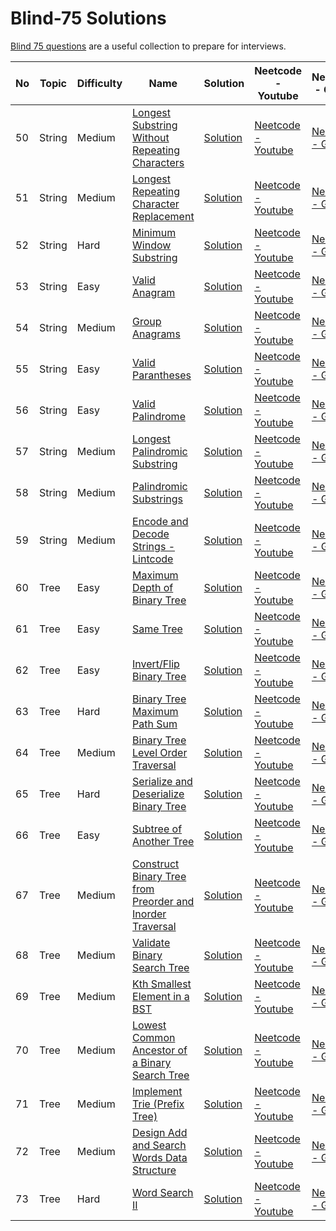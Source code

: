 # Blind-75 Solutions

[Blind 75 questions](https://leetcode.com/discuss/general-discussion/460599/blind-75-leetcode-questions) are a useful collection to prepare for interviews.


| No | Topic  | Difficulty | Name                                                                                                                                                  | Solution                                                                           | Neetcode - Youtube                                                                         | Neetcode - Github                                                                                                                               | Concepts |
|----|--------|------------|-------------------------------------------------------------------------------------------------------------------------------------------------------|------------------------------------------------------------------------------------|--------------------------------------------------------------------------------------------|-------------------------------------------------------------------------------------------------------------------------------------------------|----------|
| 50 | String | Medium     | [Longest Substring Without Repeating Characters](https://leetcode.com/problems/longest-substring-without-repeating-characters/description/)           | [Solution](./string/longest-substring-without-repeating-chars.ipynb)               | [Neetcode - Youtube](https://youtu.be/wiGpQwVHdE0?list=PLot-Xpze53ldVwtstag2TL4HQhAnC8ATf) | [Neetcode - Github](https://github.com/neetcode-gh/leetcode/blob/main/python/0003-longest-substring-without-repeating-characters.py)            |          |
| 51 | String | Medium     | [Longest Repeating Character Replacement](https://leetcode.com/problems/longest-repeating-character-replacement/)                                     | [Solution](./string/longest-repeating-character-replacement.ipynb)                 | [Neetcode - Youtube](https://youtu.be/gqXU1UyA8pk?list=PLot-Xpze53ldVwtstag2TL4HQhAnC8ATf) | [Neetcode - Github](https://github.com/neetcode-gh/leetcode/blob/main/python/0424-longest-repeating-character-replacement.py)                   |          |
| 52 | String | Hard       | [Minimum Window Substring](https://leetcode.com/problems/minimum-window-substring/)                                                                   | [Solution](./string/minimum-window-substring.ipynb)                                | [Neetcode - Youtube](https://youtu.be/jSto0O4AJbM?list=PLot-Xpze53ldVwtstag2TL4HQhAnC8ATf) | [Neetcode - Github](https://github.com/neetcode-gh/leetcode/blob/main/python/0076-minimum-window-substring.py)                                  |          |
| 53 | String | Easy       | [Valid Anagram](https://leetcode.com/problems/valid-anagram/)                                                                                         | [Solution](./string/valid-anagram.ipynb)                                           | [Neetcode - Youtube](https://youtu.be/9UtInBqnCgA?list=PLot-Xpze53ldVwtstag2TL4HQhAnC8ATf) | [Neetcode - Github](https://github.com/neetcode-gh/leetcode/blob/main/python/0242-valid-anagram.py)                                             |          |
| 54 | String | Medium     | [Group Anagrams](https://leetcode.com/problems/group-anagrams/)                                                                                       | [Solution](./string/group-anagrams.ipynb)                                          | [Neetcode - Youtube](https://youtu.be/vzdNOK2oB2E?list=PLot-Xpze53ldVwtstag2TL4HQhAnC8ATf) | [Neetcode - Github](https://github.com/neetcode-gh/leetcode/blob/main/python/0049-group-anagrams.py)                                            |          |
| 55 | String | Easy       | [Valid Parantheses](https://leetcode.com/problems/valid-parentheses/)                                                                                 | [Solution](./string/valid-parantheses.ipynb)                                       | [Neetcode - Youtube](https://youtu.be/WTzjTskDFMg?list=PLot-Xpze53ldVwtstag2TL4HQhAnC8ATf) | [Neetcode - Github](https://github.com/neetcode-gh/leetcode/blob/main/python/0020-valid-parentheses.py)                                         |          |
| 56 | String | Easy       | [Valid Palindrome](https://leetcode.com/problems/valid-palindrome/)                                                                                   | [Solution](./string/valid-palindrome.ipynb)                                        | [Neetcode - Youtube](https://youtu.be/jJXJ16kPFWg?list=PLot-Xpze53ldVwtstag2TL4HQhAnC8ATf) | [Neetcode - Github](https://github.com/neetcode-gh/leetcode/blob/main/python/0125-valid-palindrome.py)                                          |          |
| 57 | String | Medium     | [Longest Palindromic Substring](https://leetcode.com/problems/longest-palindromic-substring/)                                                         | [Solution](./string/longest-palindromic-substring.ipynb)                           | [Neetcode - Youtube](https://youtu.be/XYQecbcd6_c?list=PLot-Xpze53ldVwtstag2TL4HQhAnC8ATf) | [Neetcode - Github](https://github.com/neetcode-gh/leetcode/blob/main/python/0005-longest-palindromic-substring.py)                             |          |
| 58 | String | Medium     | [Palindromic Substrings](https://leetcode.com/problems/palindromic-substrings/)                                                                       | [Solution](./string/palindromic-substrings.ipynb)                                  | [Neetcode - Youtube](https://youtu.be/4RACzI5-du8?list=PLot-Xpze53ldVwtstag2TL4HQhAnC8ATf) | [Neetcode - Github](https://github.com/neetcode-gh/leetcode/blob/main/python/0647-palindromic-substrings.py)                                    |          |
| 59 | String | Medium     | [Encode and Decode Strings - Lintcode](https://www.lintcode.com/problem/659/)                                                                         | [Solution](./string/encode-and-decode-strings.ipynb)                               | [Neetcode - Youtube](https://youtu.be/B1k_sxOSgv8?list=PLot-Xpze53ldVwtstag2TL4HQhAnC8ATf) | [Neetcode - Github](https://github.com/neetcode-gh/leetcode/blob/main/python/0271-encode-and-decode-strings.py)                                 |          |
| 60 | Tree   | Easy       | [Maximum Depth of Binary Tree](https://leetcode.com/problems/maximum-depth-of-binary-tree/)                                                           | [Solution](./tree/maximum-depth-of-binary-tree.ipynb)                              | [Neetcode - Youtube](https://youtu.be/hTM3phVI6YQ?list=PLot-Xpze53ldVwtstag2TL4HQhAnC8ATf) | [Neetcode - Github](https://github.com/neetcode-gh/leetcode/blob/main/python/0104-maximum-depth-of-binary-tree.py)                              |          |
| 61 | Tree   | Easy       | [Same Tree](https://leetcode.com/problems/same-tree/)                                                                                                 | [Solution](./tree/same-tree.ipynb)                                                 | [Neetcode - Youtube](https://youtu.be/vRbbcKXCxOw?list=PLot-Xpze53ldVwtstag2TL4HQhAnC8ATf) | [Neetcode - Github](https://github.com/neetcode-gh/leetcode/blob/main/python/0100-same-tree.py)                                                 |          |
| 62 | Tree   | Easy       | [Invert/Flip Binary Tree](https://leetcode.com/problems/invert-binary-tree/)                                                                          | [Solution](./tree/invert-binary-tree.ipynb)                                        | [Neetcode - Youtube](https://youtu.be/OnSn2XEQ4MY?list=PLot-Xpze53ldVwtstag2TL4HQhAnC8ATf) | [Neetcode - Github](https://github.com/neetcode-gh/leetcode/blob/main/python/0226-invert-binary-tree.py)                                        |          |
| 63 | Tree   | Hard       | [Binary Tree Maximum Path Sum](https://leetcode.com/problems/binary-tree-maximum-path-sum/)                                                           | [Solution](./tree/binary-tree-maximum-path-sum.ipynb)                              | [Neetcode - Youtube](https://youtu.be/Hr5cWUld4vU?list=PLot-Xpze53ldVwtstag2TL4HQhAnC8ATf) | [Neetcode - Github](https://github.com/neetcode-gh/leetcode/blob/main/python/0124-binary-tree-maximum-path-sum.py)                              |          |
| 64 | Tree   | Medium     | [Binary Tree Level Order Traversal](https://leetcode.com/problems/binary-tree-level-order-traversal/)                                                 | [Solution](./tree/binary-tree-level-order-traversal.ipynb)                         | [Neetcode - Youtube](https://youtu.be/6ZnyEApgFYg?list=PLot-Xpze53ldVwtstag2TL4HQhAnC8ATf) | [Neetcode - Github](https://github.com/neetcode-gh/leetcode/blob/main/python/0102-binary-tree-level-order-traversal.py)                         |          |
| 65 | Tree   | Hard       | [Serialize and Deserialize Binary Tree](https://leetcode.com/problems/serialize-and-deserialize-binary-tree/)                                         | [Solution](./tree/serialize-and-deserialize-binary-tree.ipynb)                     | [Neetcode - Youtube](https://youtu.be/u4JAi2JJhI8?list=PLot-Xpze53ldVwtstag2TL4HQhAnC8ATf) | [Neetcode - Github](https://github.com/neetcode-gh/leetcode/blob/main/python/0297-serialize-and-deserialize-binary-tree.py)                     |          |
| 66 | Tree   | Easy       | [Subtree of Another Tree](https://leetcode.com/problems/subtree-of-another-tree/)                                                                     | [Solution](./tree/subtree-of-another-tree.ipynb)                                   | [Neetcode - Youtube](https://youtu.be/E36O5SWp-LE?list=PLot-Xpze53ldVwtstag2TL4HQhAnC8ATf) | [Neetcode - Github](https://github.com/neetcode-gh/leetcode/blob/main/python/0572-subtree-of-another-tree.py)                                   |          |
| 67 | Tree   | Medium     | [Construct Binary Tree from Preorder and Inorder Traversal](https://leetcode.com/problems/construct-binary-tree-from-preorder-and-inorder-traversal/) | [Solution](./tree/construct-binary-tree-from-preorder-and-inorder-traversal.ipynb) | [Neetcode - Youtube](https://youtu.be/ihj4IQGZ2zc?list=PLot-Xpze53ldVwtstag2TL4HQhAnC8ATf) | [Neetcode - Github](https://github.com/neetcode-gh/leetcode/blob/main/python/0105-construct-binary-tree-from-preorder-and-inorder-traversal.py) |          |
| 68 | Tree   | Medium     | [Validate Binary Search Tree](https://leetcode.com/problems/validate-binary-search-tree/)                                                             | [Solution](./tree/validate-binary-search-tree.ipynb)                               | [Neetcode - Youtube](https://youtu.be/s6ATEkipzow?list=PLot-Xpze53ldVwtstag2TL4HQhAnC8ATf) | [Neetcode - Github](https://github.com/neetcode-gh/leetcode/blob/main/python/0098-validate-binary-search-tree.py)                               |          |
| 69 | Tree   | Medium     | [Kth Smallest Element in a BST](https://leetcode.com/problems/kth-smallest-element-in-a-bst/)                                                         | [Solution](./tree/kth-smallest-element-in-a-bst.ipynb)                             | [Neetcode - Youtube](https://youtu.be/5LUXSvjmGCw?list=PLot-Xpze53ldVwtstag2TL4HQhAnC8ATf) | [Neetcode - Github](https://github.com/neetcode-gh/leetcode/blob/main/python/0230-kth-smallest-element-in-a-bst.py)                             |          |
| 70 | Tree   | Medium     | [Lowest Common Ancestor of a Binary Search Tree](https://leetcode.com/problems/lowest-common-ancestor-of-a-binary-search-tree/)                       | [Solution](./tree/lowest-common-ancestor-of-a-binary-search-tree.ipynb)            | [Neetcode - Youtube](https://youtu.be/gs2LMfuOR9k?list=PLot-Xpze53ldVwtstag2TL4HQhAnC8ATf) | [Neetcode - Github](https://github.com/neetcode-gh/leetcode/blob/main/python/0235-lowest-common-ancestor-of-a-binary-search-tree.py)            |          |
| 71 | Tree   | Medium     | [Implement Trie (Prefix Tree)](https://leetcode.com/problems/implement-trie-prefix-tree/)                                                             | [Solution](./tree/implement-trie-prefix-tree.ipynb)                                | [Neetcode - Youtube](https://youtu.be/oobqoCJlHA0?list=PLot-Xpze53ldVwtstag2TL4HQhAnC8ATf) | [Neetcode - Github](https://github.com/neetcode-gh/leetcode/blob/main/python/0208-implement-trie-prefix-tree.py)                                |          |
| 72 | Tree   | Medium     | [Design Add and Search Words Data Structure](https://leetcode.com/problems/design-add-and-search-words-data-structure/)                               | [Solution](./tree/design-add-and-search-words-data-structure.ipynb)                | [Neetcode - Youtube](https://youtu.be/BTf05gs_8iU?list=PLot-Xpze53ldVwtstag2TL4HQhAnC8ATf) | [Neetcode - Github](https://github.com/neetcode-gh/leetcode/blob/main/python/0211-design-add-and-search-words-data-structure.py)                |          |
| 73 | Tree   | Hard       | [Word Search II](https://leetcode.com/problems/word-search-ii/)                                                                                       | [Solution](./tree/word-search-ii.ipynb)                                            | [Neetcode - Youtube](https://youtu.be/asbcE9mZz_U?list=PLot-Xpze53ldVwtstag2TL4HQhAnC8ATf) | [Neetcode - Github](https://github.com/neetcode-gh/leetcode/blob/main/python/0212-word-search-ii.py)                                            |          |

